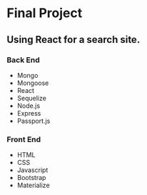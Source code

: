 # Final Project
## Using React for a search site.

### Back End
* Mongo
* Mongoose
* React
* Sequelize
* Node.js
* Express
* Passport.js


### Front End
* HTML
* CSS
* Javascript
* Bootstrap
* Materialize


